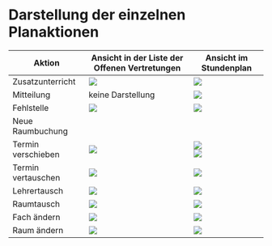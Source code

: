 # Darstellung der einzelnen Planaktionen

Aktion | Ansicht in der Liste der Offenen Vertretungen | Ansicht im Stundenplan
-|-|-
Zusatzunterricht|<img src="/assets/images/vertretungsplan/sub-plan172.jpg"> |<img src="/assets/images/vertretungsplan/sub-plan171.jpg"> 
Mitteilung|keine Darstellung |<img src="/assets/images/vertretungsplan/sub-plan173.jpg"> 
Fehlstelle|<img src="/assets/images/vertretungsplan/sub-plan175.jpg">|<img src="/assets/images/vertretungsplan/sub-plan174.jpg">
Neue Raumbuchung||
Termin verschieben|<img src="/assets/images/vertretungsplan/sub-plan182.png">|<img src="/assets/images/vertretungsplan/sub-plan180.png"><br><img src="/assets/images/vertretungsplan/sub-plan181.png">
Termin vertauschen|<img src="/assets/images/vertretungsplan/sub-plan188.png">|<img src="/assets/images/vertretungsplan/sub-plan187.png">
Lehrertausch|<img src="/assets/images/vertretungsplan/sub-plan184.png">|<img src="/assets/images/vertretungsplan/sub-plan183.png">
Raumtausch|<img src="/assets/images/vertretungsplan/sub-plan186.png">|<img src="/assets/images/vertretungsplan/sub-plan181.png">
Fach ändern|<img src="/assets/images/vertretungsplan/sub-plan178.jpg">|<img src="/assets/images/vertretungsplan/sub-plan176.jpg">
Raum ändern|<img src="/assets/images/vertretungsplan/sub-plan179.jpg">|<img src="/assets/images/vertretungsplan/sub-plan177.jpg">

